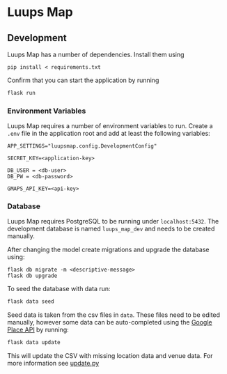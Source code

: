 # Luups Map


## Development

Luups Map has a number of dependencies. Install them using 

```
pip install < requirements.txt
```

Confirm that you can start the application by running

```bash
flask run
```

### Environment Variables

Luups Map requires a number of environment variables to run. Create a `.env` file in the application root and add at least
the following variables:

```
APP_SETTINGS="luupsmap.config.DevelopmentConfig"

SECRET_KEY=<application-key>

DB_USER = <db-user>
DB_PW = <db-password>

GMAPS_API_KEY=<api-key>
```

### Database 

Luups Map requires PostgreSQL to be running under `localhost:5432`. The development database is named `luups_map_dev` and 
needs to be created manually. 

After changing the model create migrations and upgrade the database using:

```
flask db migrate -m <descriptive-message>
flask db upgrade
```

To seed the database with data run:

```bash
flask data seed
```


Seed data is taken from the csv files in `data`. These files need to be edited manually, however some data can be auto-completed
using the [Google Place API](https://developers.google.com/places/web-service/intro) by running: 

```bash
flask data update
```

This will update the CSV with missing location data and venue data. For more information see [update.py](/luupsmap/cli/commands/update.py)


